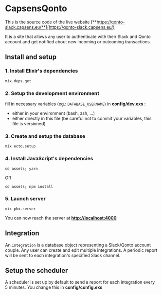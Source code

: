 # CapsensQonto

This is the source code of the live website [**https://qonto-slack.capsens.eu/**](https://qonto-slack.capsens.eu/)

It is a site that allows any user to authenticate with their Slack and Qonto account and get notified about new incoming or
outcoming transactions.

## Install and setup

### 1. Install Elixir's dependencies

`mix.deps.get`

### 2. Setup the development environment

fill in necessary variables (eg.: `DATABASE_USERNAME`) in **config/dev.exs** :

  - either in your environment (bash, zsh, ...)
  - either directly in this file (be careful not to commit your variables, this file is versioned)
  
### 3. Create and setup the database

`mix ecto.setup`
  
### 4. Install JavaScript's dependencies

`cd assets; yarn` 

OR

`cd assets; npm install`

### 5. Launch server

`mix phx.server`
  
You can now reach the server at [**http://localhost:4000**](http://localhost:4000)

## Integration

An `Integration` is a database object representing a Slack/Qonto account couple. Any user can create and edit multiple integrations.
A periodic report will be sent to each integration's specified Slack channel.

## Setup the scheduler

A scheduler is set up by default to send a report for each integration every 5 minutes. You change this in **config/config.exs**

